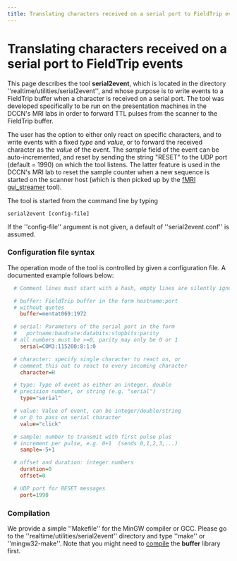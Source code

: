```yaml
---
title: Translating characters received on a serial port to FieldTrip events
---
```


# Translating characters received on a serial port to FieldTrip events

This page describes the tool **serial2event**, which is located in the directory ''realtime/utilities/serial2event'', and whose purpose is to write events to a FieldTrip buffer when a character is received on a serial port. The tool was developed specifically to be run on the presentation machines in the DCCN's MRI labs in order to forward TTL pulses from the scanner to the FieldTrip buffer.

The user has the option to either only react on specific characters, and to write events with
a fixed _type_ and _value_, or to forward the received character as the _value_ of the event.
The _sample_ field of the event can be auto-incremented, and reset by sending the string "RESET"
to the UDP port (default = 1990) on which the tool listens. The latter feature is used in the DCCN's MRI lab to reset the sample counter when a new sequence is started on the scanner host (which is then picked up by the [fMRI gui_streamer](/development/realtime/fmri) tool).

The tool is started from the command line by typing

    serial2event [config-file]

If the ''config-file'' argument is not given, a default of ''serial2event.conf'' is assumed.

### Configuration file syntax

The operation mode of the tool is controlled by given a configuration file. A documented example follows below:

```ini
  # Comment lines must start with a hash, empty lines are silently ignored

  # buffer: FieldTrip buffer in the form hostname:port
  # without quotes
    buffer=mentat069:1972

  # serial: Parameters of the serial port in the form
  #   portname:baudrate:databits:stopbits:parity
  # all numbers must be >=0, parity may only be 0 or 1
    serial=COM3:115200:8:1:0

  # character: specify single character to react on, or
  # comment this out to react to every incoming character
    character=H

  # type: Type of event as either an integer, double
  # precision number, or string (e.g. "serial")
    type="serial"

  # value: Value of event, can be integer/double/string
  # or @ to pass on serial character
    value="click"

  # sample: number to transmit with first pulse plus
  # increment per pulse, e.g. 0+1  (sends 0,1,2,3,...)
    sample=-5+1

  # offset and duration: integer numbers
    duration=0
    offset=0

  # UDP port for RESET messages
    port=1990
```

### Compilation

We provide a simple ''Makefile'' for the MinGW compiler or GCC. Please go to the ''realtime/utilities/serial2event'' directory and type ''make'' or ''mingw32-make''. Note that you might need to [compile](/development/realtime/buffer) the **buffer** library first.
